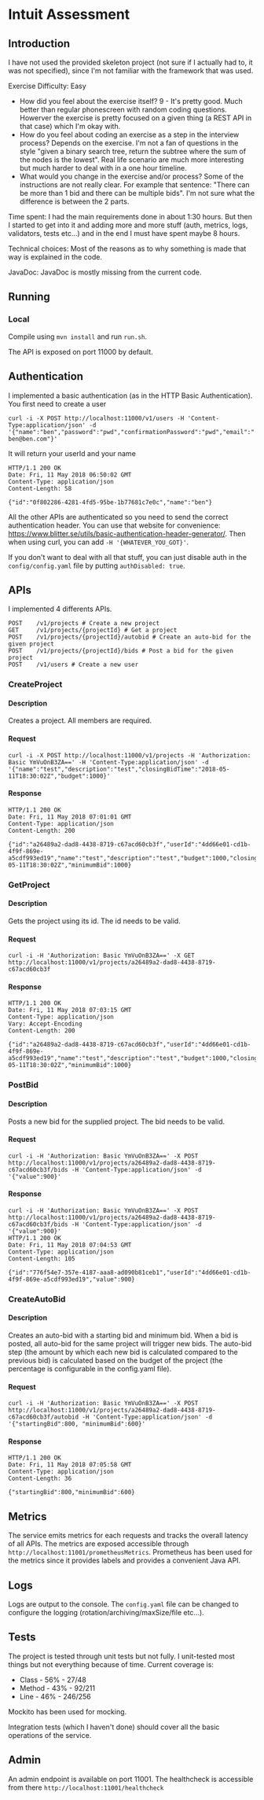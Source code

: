 # Intuit Assessment
## Introduction
I have not used the provided skeleton project (not sure if I actually had to, it was not specified), since I'm not familiar with the framework that was used.

Exercise Difficulty: Easy
 * How did you feel about the exercise itself?
 9 - It's pretty good. Much better than regular phonescreen with random coding questions. Howerver the exercise is pretty focused on a given thing (a REST API in that case) which I'm okay with.
 * How do you feel about coding an exercise as a step in the interview process?
 Depends on the exercise. I'm not a fan of questions in the style "given a binary search tree, return the subtree where the sum of the nodes is the lowest". Real life scenario are much more interesting but much harder to deal with in a one hour timeline.
 * What would you change in the exercise and/or process?
 Some of the instructions are not really clear. For example that sentence: "There can be more than 1 bid and there can be multiple bids". I'm not sure what the difference is between the 2 parts.

Time spent:
I had the main requirements done in about 1:30 hours. But then I started to get into it and adding more and more stuff (auth, metrics, logs, validators, tests etc...) and in the end I must have spent maybe 8 hours.

Technical choices:
Most of the reasons as to why something is made that way is explained in the code.

JavaDoc:
JavaDoc is mostly missing from the current code.

## Running
### Local
Compile using `mvn install` and run `run.sh`.

The API is exposed on port 11000 by default.

## Authentication
I implemented a basic authentication (as in the HTTP Basic Authentication).
You first need to create a user

`curl -i -X POST http://localhost:11000/v1/users -H 'Content-Type:application/json' -d '{"name":"ben","password":"pwd","confirmationPassword":"pwd","email":"ben@ben.com"}'`

It will return your userId and your name
```
HTTP/1.1 200 OK
Date: Fri, 11 May 2018 06:50:02 GMT
Content-Type: application/json
Content-Length: 58

{"id":"0f802286-4281-4fd5-95be-1b77681c7e0c","name":"ben"}
```

All the other APIs are authenticated so you need to send the correct authentication header.
You can use that website for convenience: https://www.blitter.se/utils/basic-authentication-header-generator/.
Then when using curl, you can add `-H '{WHATEVER_YOU_GOT}'`.

If you don't want to deal with all that stuff, you can just disable auth in the `config/config.yaml` file by putting `authDisabled: true`.

## APIs
I implemented 4 differents APIs.
```
POST    /v1/projects # Create a new project
GET     /v1/projects/{projectId} # Get a project
POST    /v1/projects/{projectId}/autobid # Create an auto-bid for the given project
POST    /v1/projects/{projectId}/bids # Post a bid for the given project
POST    /v1/users # Create a new user
```

### CreateProject
#### Description
Creates a project. All members are required.
#### Request
`curl -i -X POST http://localhost:11000/v1/projects -H 'Authorization: Basic YmVuOnB3ZA==' -H 'Content-Type:application/json' -d '{"name":"test","description":"test","closingBidTime":"2018-05-11T18:30:02Z","budget":1000}'
`
#### Response
```
HTTP/1.1 200 OK
Date: Fri, 11 May 2018 07:01:01 GMT
Content-Type: application/json
Content-Length: 200

{"id":"a26489a2-dad8-4438-8719-c67acd60cb3f","userId":"4dd66e01-cd1b-4f9f-869e-a5cdf993ed19","name":"test","description":"test","budget":1000,"closingBidTime":"2018-05-11T18:30:02Z","minimumBid":1000}
```

### GetProject
#### Description
Gets the project using its id. The id needs to be valid.
#### Request
`curl -i -H 'Authorization: Basic YmVuOnB3ZA==' -X GET http://localhost:11000/v1/projects/a26489a2-dad8-4438-8719-c67acd60cb3f
`
#### Response
```
HTTP/1.1 200 OK
Date: Fri, 11 May 2018 07:03:15 GMT
Content-Type: application/json
Vary: Accept-Encoding
Content-Length: 200

{"id":"a26489a2-dad8-4438-8719-c67acd60cb3f","userId":"4dd66e01-cd1b-4f9f-869e-a5cdf993ed19","name":"test","description":"test","budget":1000,"closingBidTime":"2018-05-11T18:30:02Z","minimumBid":1000}
```

### PostBid
#### Description
Posts a new bid for the supplied project. The bid needs to be valid.
#### Request
`curl -i -H 'Authorization: Basic YmVuOnB3ZA==' -X POST http://localhost:11000/v1/projects/a26489a2-dad8-4438-8719-c67acd60cb3f/bids -H 'Content-Type:application/json' -d '{"value":900}'`
#### Response
```
curl -i -H 'Authorization: Basic YmVuOnB3ZA==' -X POST http://localhost:11000/v1/projects/a26489a2-dad8-4438-8719-c67acd60cb3f/bids -H 'Content-Type:application/json' -d '{"value":900}'
HTTP/1.1 200 OK
Date: Fri, 11 May 2018 07:04:53 GMT
Content-Type: application/json
Content-Length: 105

{"id":"776f54e7-357e-4187-aaa8-ad090b81ceb1","userId":"4dd66e01-cd1b-4f9f-869e-a5cdf993ed19","value":900}
```

### CreateAutoBid
#### Description
Creates an auto-bid with a starting bid and minimum bid. When a bid is posted, all auto-bid for the same project will trigger new bids. The auto-bid step (the amount by which each new bid is calculated compared to the previous bid) is calculated based on the budget of the project (the percentage is configurable in the config.yaml file).
#### Request
`curl -i -H 'Authorization: Basic YmVuOnB3ZA==' -X POST http://localhost:11000/v1/projects/a26489a2-dad8-4438-8719-c67acd60cb3f/autobid -H 'Content-Type:application/json' -d '{"startingBid":800, "minimumBid":600}'`
#### Response
```
HTTP/1.1 200 OK
Date: Fri, 11 May 2018 07:05:58 GMT
Content-Type: application/json
Content-Length: 36

{"startingBid":800,"minimumBid":600}
```

## Metrics
The service emits metrics for each requests and tracks the overall latency of all APIs.
The metrics are exposed accessible through `http://localhost:11001/prometheusMetrics`.
Prometheus has been used for the metrics since it provides labels and provides a convenient Java API.

## Logs
Logs are output to the console. The `config.yaml` file can be changed to configure the logging (rotation/archiving/maxSize/file etc...).

## Tests
The project is tested through unit tests but not fully. I unit-tested most things but not everything because of time.
Current coverage is:
 * Class - 56% - 27/48
 * Method - 43% - 92/211
 * Line - 46% - 246/256

Mockito has been used for mocking.

Integration tests (which I haven't done) should cover all the basic operations of the service.

## Admin
An admin endpoint is available on port 11001.
The healthcheck is accessible from there `http://localhost:11001/healthcheck`